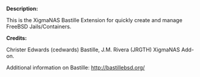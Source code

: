 **Description:**

 This is the XigmaNAS Bastille Extension for quickly create and manage FreeBSD Jails/Containers.

**Credits:**

 Christer Edwards (cedwards) Bastille, J.M. Rivera (JRGTH) XigmaNAS Add-on.

Additional information on Bastille: <a href="http://bastillebsd.org/">http://bastillebsd.org/</a>
